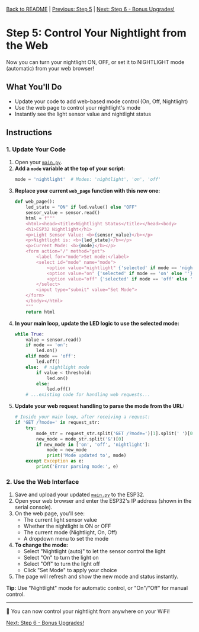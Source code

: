 [Back to README](../README.md) | [Previous: Step 5](step5.md) | [Next: Step 6 - Bonus Upgrades!](step6.md)

# Step 5: Control Your Nightlight from the Web

Now you can turn your nightlight ON, OFF, or set it to NIGHTLIGHT mode (automatic) from your web browser!

## What You'll Do
- Update your code to add web-based mode control (On, Off, Nightlight)
- Use the web page to control your nightlight's mode
- Instantly see the light sensor value and nightlight status

## Instructions

### 1. Update Your Code

1. Open your [`main.py`](../my_nightlight/main.py).
2. **Add a `mode` variable at the top of your script:**
   ```python
   mode = 'nightlight'  # Modes: 'nightlight', 'on', 'off'
   ```
3. **Replace your current `web_page` function with this new one:**
   ```python
   def web_page():
       led_state = "ON" if led.value() else "OFF"
       sensor_value = sensor.read()
       html = f"""
       <html><head><title>Nightlight Status</title></head><body>
       <h1>ESP32 Nightlight</h1>
       <p>Light Sensor Value: <b>{sensor_value}</b></p>
       <p>Nightlight is: <b>{led_state}</b></p>
       <p>Current Mode: <b>{mode}</b></p>
       <form action="/" method="get">
           <label for="mode">Set mode:</label>
           <select id="mode" name="mode">
               <option value="nightlight" {'selected' if mode == 'nightlight' else ''}>Nightlight (auto)</option>
               <option value="on" {'selected' if mode == 'on' else ''}>On</option>
               <option value="off" {'selected' if mode == 'off' else ''}>Off</option>
           </select>
           <input type="submit" value="Set Mode">
       </form>
       </body></html>
       """
       return html
   ```
4. **In your main loop, update the LED logic to use the selected mode:**
   ```python
   while True:
       value = sensor.read()
       if mode == 'on':
           led.on()
       elif mode == 'off':
           led.off()
       else:  # nightlight mode
           if value < threshold:
               led.on()
           else:
               led.off()
       # ...existing code for handling web requests...
   ```
5. **Update your web request handling to parse the mode from the URL:**
   ```python
   # Inside your main loop, after receiving a request:
   if 'GET /?mode=' in request_str:
       try:
           mode_str = request_str.split('GET /?mode=')[1].split(' ')[0]
           new_mode = mode_str.split('&')[0]
           if new_mode in ['on', 'off', 'nightlight']:
               mode = new_mode
               print('Mode updated to', mode)
       except Exception as e:
           print('Error parsing mode:', e)
   ```

### 2. Use the Web Interface

1. Save and upload your updated [`main.py`](../my_nightlight/main.py) to the ESP32.
2. Open your web browser and enter the ESP32's IP address (shown in the serial console).
3. On the web page, you'll see:
   - The current light sensor value
   - Whether the nightlight is ON or OFF
   - The current mode (Nightlight, On, Off)
   - A dropdown menu to set the mode
4. **To change the mode:**
   - Select "Nightlight (auto)" to let the sensor control the light
   - Select "On" to turn the light on
   - Select "Off" to turn the light off
   - Click "Set Mode" to apply your choice
5. The page will refresh and show the new mode and status instantly.

**Tip:** Use "Nightlight" mode for automatic control, or "On"/"Off" for manual control.

---

🎉 You can now control your nightlight from anywhere on your WiFi!

[Next: Step 6 - Bonus Upgrades!](step6.md)
